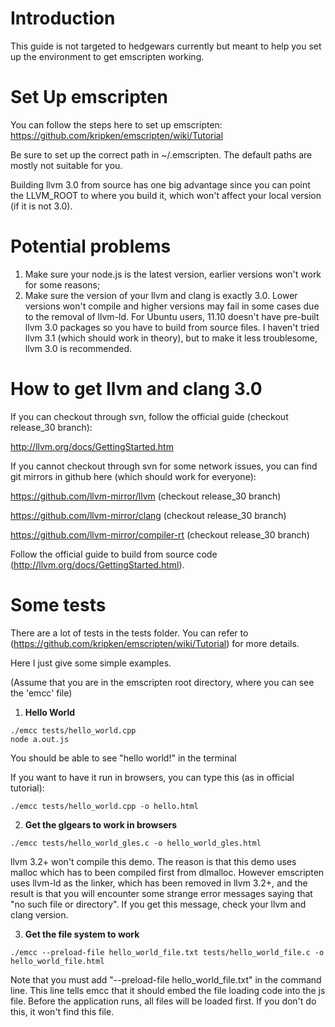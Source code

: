 # Introduction #

This guide is not targeted to hedgewars currently but meant to help you set up the environment to get emscripten working.

# Set Up emscripten #

You can follow the steps here to set up emscripten: https://github.com/kripken/emscripten/wiki/Tutorial

Be sure to set up the correct path in ~/.emscripten. The default paths are mostly not suitable for you.

Building llvm 3.0 from source has one big advantage since you can point the LLVM\_ROOT to where you build it, which won't affect your local version (if it is not 3.0).

# Potential problems #

  1. Make sure your node.js is the latest version, earlier versions won't work for some reasons;
  1. Make sure the version of your llvm and clang is exactly 3.0. Lower versions won't compile and higher versions may fail in some cases due to the removal of llvm-ld. For Ubuntu users, 11.10 doesn't have pre-built llvm 3.0 packages so you have to build from source files. I haven't tried llvm 3.1 (which should work in theory), but to make it less troublesome, llvm 3.0 is recommended.

# How to get llvm and clang 3.0 #

If you can checkout through svn, follow the official guide (checkout release\_30 branch):

http://llvm.org/docs/GettingStarted.htm

If you cannot checkout through svn for some network issues, you can find git mirrors in github here (which should work for everyone):

https://github.com/llvm-mirror/llvm (checkout release\_30 branch)

https://github.com/llvm-mirror/clang (checkout release\_30 branch)

https://github.com/llvm-mirror/compiler-rt (checkout release\_30 branch)

Follow the official guide to build from source code (http://llvm.org/docs/GettingStarted.html).

# Some tests #

There are a lot of tests in the tests folder. You can refer to (https://github.com/kripken/emscripten/wiki/Tutorial) for more details.

Here I just give some simple examples.

(Assume that you are in the emscripten root directory, where you can see the 'emcc' file)

1. **Hello World**

```
./emcc tests/hello_world.cpp
node a.out.js
```

You should be able to see "hello world!" in the terminal

If you want to have it run in browsers, you can type this (as in official tutorial):
```
./emcc tests/hello_world.cpp -o hello.html
```

2. **Get the glgears to work in browsers**
```
./emcc tests/hello_world_gles.c -o hello_world_gles.html
```

llvm 3.2+ won't compile this demo. The reason is that this demo uses malloc which has to been compiled first from dlmalloc. However emscripten uses llvm-ld as the linker, which has been removed in llvm 3.2+, and the result is that you will encounter some strange error messages saying that "no such file or directory". If you get this message, check your llvm and clang version.

3. **Get the file system to work**

```
./emcc --preload-file hello_world_file.txt tests/hello_world_file.c -o hello_world_file.html
```

Note that you must add "--preload-file hello\_world\_file.txt" in the command line. This line tells emcc that it should embed the file loading code into the js file. Before the application runs, all files will be loaded first. If you don't do this, it won't find this file.